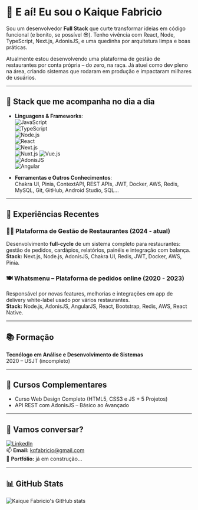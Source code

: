 # 👋 E aí! Eu sou o Kaique Fabricio

Sou um desenvolvedor **Full Stack** que curte transformar ideias em código funcional (e bonito, se possível 😎). Tenho vivência com React, Node, TypeScript, Next.js, AdonisJS, e uma quedinha por arquitetura limpa e boas práticas.

Atualmente estou desenvolvendo uma plataforma de gestão de restaurantes por conta própria – do zero, na raça. Já atuei como dev pleno na área, criando sistemas que rodaram em produção e impactaram milhares de usuários.

---

## 🚀 Stack que me acompanha no dia a dia

- **Linguagens & Frameworks**:  
  ![JavaScript](https://www.vectorlogo.zone/logos/javascript/javascript-ar21.svg)  
  ![TypeScript](https://www.vectorlogo.zone/logos/typescriptlang/typescriptlang-ar21.svg)  
  ![Node.js](https://www.vectorlogo.zone/logos/nodejs/nodejs-ar21.svg)  
  ![React](https://www.vectorlogo.zone/logos/reactjs/reactjs-ar21.svg)  
  ![Next.js](https://www.vectorlogo.zone/logos/nextjs/nextjs-ar21.svg)  
  ![Nuxt.js](https://www.vectorlogo.zone/logos/nuxtjs/nuxtjs-ar21.svg)
  ![Vue.js](https://www.vectorlogo.zone/logos/vuejs/vuejs-ar21.svg)  
  ![AdonisJS](https://www.vectorlogo.zone/logos/adonisjs/adonisjs-ar21.svg)  
  ![Angular](https://www.vectorlogo.zone/logos/angular/angular-ar21.svg)  

- **Ferramentas e Outros Conhecimentos**:  
  Chakra UI, Pinia, ContextAPI, REST APIs, JWT, Docker, AWS, Redis, MySQL, Git, GitHub, Android Studio, SQL...

---

## 💼 Experiências Recentes

### 🧑‍🍳 Plataforma de Gestão de Restaurantes (2024 - atual)
Desenvolvimento **full-cycle** de um sistema completo para restaurantes: gestão de pedidos, cardápios, relatórios, painéis e integração com balança.  
**Stack:** Next.js, Node.js, AdonisJS, Chakra UI, Redis, JWT, Docker, AWS, Pinia.

### 🍽️ Whatsmenu – Plataforma de pedidos online (2020 - 2023)
Responsável por novas features, melhorias e integrações em app de delivery white-label usado por vários restaurantes.  
**Stack:** Node.js, AdonisJS, AngularJS, React, Bootstrap, Redis, AWS, React Native.

---

## 📚 Formação

**Tecnólogo em Análise e Desenvolvimento de Sistemas**  
2020 – USJT (incompleto)

---

## 📘 Cursos Complementares

- Curso Web Design Completo (HTML5, CSS3 e JS + 5 Projetos)  
- API REST com AdonisJS – Básico ao Avançado

---

## 🤝 Vamos conversar?

[![LinkedIn](https://img.shields.io/badge/-LinkedIn-0A66C2?style=flat-square&logo=linkedin&logoColor=white)](https://www.linkedin.com/in/kaiquefabriciodev/)  
📫 **Email:** kqfabricio@gmail.com  
📂 **Portfólio:** já em construção...

---

## 📊 GitHub Stats

![Kaique Fabricio's GitHub stats](https://github-readme-stats.vercel.app/api?username=kaiquefabricio&show_icons=true&theme=tokyonight)
